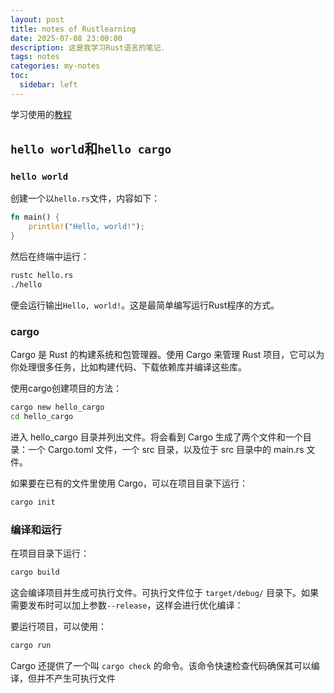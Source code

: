 ```yaml
---
layout: post
title: notes of Rustlearning
date: 2025-07-08 23:00:00
description: 这是我学习Rust语言的笔记.
tags: notes
categories: my-notes
toc:
  sidebar: left
---
```


学习使用的[教程](https://kaisery.github.io/trpl-zh-cn/title-page.html)

## `hello world`和`hello cargo`

### `hello world`

创建一个以`hello.rs`文件，内容如下：

```rust
fn main() {
    println!("Hello, world!");
}
```

然后在终端中运行：

```bash
rustc hello.rs
./hello
```

便会运行输出`Hello, world!`。这是最简单编写运行Rust程序的方式。

### cargo

Cargo 是 Rust 的构建系统和包管理器。使用 Cargo 来管理 Rust 项目，它可以为你处理很多任务，比如构建代码、下载依赖库并编译这些库。

使用cargo创建项目的方法：

```bash
cargo new hello_cargo
cd hello_cargo
```

进入 hello_cargo 目录并列出文件。将会看到 Cargo 生成了两个文件和一个目录：一个 Cargo.toml 文件，一个 src 目录，以及位于 src 目录中的 main.rs 文件。

如果要在已有的文件里使用 Cargo，可以在项目目录下运行：

```bash
cargo init
```

### 编译和运行

在项目目录下运行：

```bash
cargo build
```

这会编译项目并生成可执行文件。可执行文件位于 `target/debug/` 目录下。如果需要发布时可以加上参数`--release`，这样会进行优化编译：

要运行项目，可以使用：

```bash
cargo run
```

Cargo 还提供了一个叫 `cargo check` 的命令。该命令快速检查代码确保其可以编译，但并不产生可执行文件

